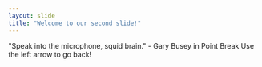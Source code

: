 ```yaml
---
layout: slide
title: "Welcome to our second slide!"
---
```

"Speak into the microphone, squid brain." - Gary Busey in Point Break
Use the left arrow to go back!
